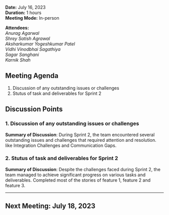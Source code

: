 **Date:** July 16, 2023  
**Duration:** 1 hours  
**Meeting Mode:** In-person    

**Attendees:**  
_Anurag Agarwal_  
_Shrey Satish Agrawal_  
_Aksharkumar Yogeshkumar Patel_  
_Vidhi Vinodbhai Sagathiya_  
_Sagar Sanghani_  
_Karnik Shah_  

## Meeting Agenda

1. Discussion of any outstanding issues or challenges
2. Stutus of task and deliverables for Sprint 2


## Discussion Points

### 1. Discussion of any outstanding issues or challenges

**Summary of Discussion**: During Sprint 2, the team encountered several outstanding issues and challenges that required attention and resolution. like Integration Challenges and Communication Gaps.

### 2. Stutus of task and deliverables for Sprint 2

**Summary of Discussion**: Despite the challenges faced during Sprint 2, the team managed to achieve significant progress on various tasks and deliverables. Completed most of the stories of feature 1, feature 2 and feature 3.

---


## Next Meeting: July 18, 2023
